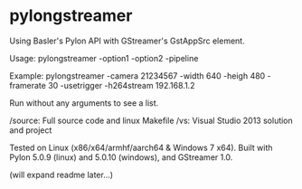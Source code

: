 # pylongstreamer
Using Basler's Pylon API with GStreamer's GstAppSrc element.

Usage:
pylongstreamer -option1 -option2 -pipeline

Example:
pylongstreamer -camera 21234567 -width 640 -heigh 480 -framerate 30 -usetrigger -h264stream 192.168.1.2

Run without any arguments to see a list.

/source: Full source code and linux Makefile
/vs: Visual Studio 2013 solution and project

Tested on Linux (x86/x64/armhf/aarch64 & Windows 7 x64).
Built with Pylon 5.0.9 (linux) and 5.0.10 (windows), and GStreamer 1.0.

(will expand readme later...)

